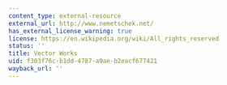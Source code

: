 ```yaml
---
content_type: external-resource
external_url: http://www.nemetschek.net/
has_external_license_warning: true
license: https://en.wikipedia.org/wiki/All_rights_reserved
status: ''
title: Vector Works
uid: f303f76c-b1dd-4787-a9ae-b2eacf677421
wayback_url: ''
---
```

